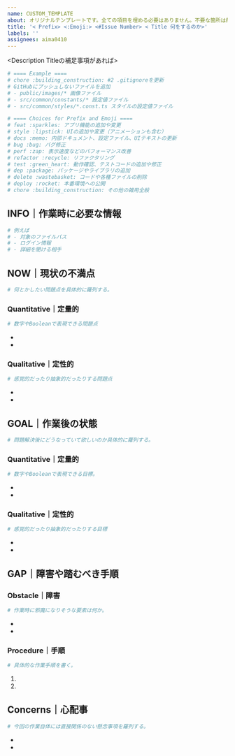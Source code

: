 ```yaml
---
name: CUSTOM_TEMPLATE
about: オリジナルテンプレートです。全ての項目を埋める必要はありません。不要な箇所は削除して使用して下さい。
title: '< Prefix> <:Emoji:> <#Issue Number> < Title 何をするのか>'
labels: ''
assignees: aima0410
---
```


<Description Titleの補足事項があれば>

```sh
# ==== Example ====
# chore :building_construction: #2 .gitignoreを更新
# GitHubにプッシュしないファイルを追加
# - public/images/* 画像ファイル
# - src/common/constants/* 設定値ファイル
# - src/common/styles/*.const.ts スタイルの設定値ファイル

# ==== Choices for Prefix and Emoji ====
# feat :sparkles: アプリ機能の追加や変更
# style :lipstick: UIの追加や変更（アニメーションも含む）
# docs :memo: 内部ドキュメント、設定ファイル、UIテキストの更新
# bug :bug: バグ修正
# perf :zap: 表示速度などのパフォーマンス改善
# refactor :recycle: リファクタリング
# test :green_heart: 動作確認、テストコードの追加や修正
# dep :package: パッケージやライブラリの追加
# delete :wastebasket: コードや各種ファイルの削除
# deploy :rocket: 本番環境への公開
# chore :building_construction: その他の雑用全般
```

## INFO｜作業時に必要な情報

```sh
# 例えば
# - 対象のファイルパス
# - ログイン情報
# - 詳細を聞ける相手
```

## NOW｜現状の不満点

```sh
# 何とかしたい問題点を具体的に羅列する。
```

### Quantitative｜定量的

```sh
# 数字やBooleanで表現できる問題点
```

-
-

### Qualitative｜定性的

```sh
# 感覚的だったり抽象的だったりする問題点
```

-
-

## GOAL｜作業後の状態

```sh
# 問題解決後にどうなっていて欲しいのか具体的に羅列する。
```

### Quantitative｜定量的

```sh
# 数字やBooleanで表現できる目標。
```

-
-

### Qualitative｜定性的

```sh
# 感覚的だったり抽象的だったりする目標
```

-
-

## GAP｜障害や踏むべき手順

### Obstacle｜障害

```sh
# 作業時に邪魔になりそうな要素は何か。
```

-
-

### Procedure｜手順

```sh
# 具体的な作業手順を書く。
```

1.
2.

## Concerns｜心配事

```sh
# 今回の作業自体には直接関係のない懸念事項を羅列する。
```

-
-
